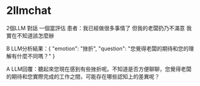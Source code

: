 # 2llmchat
2個LLM 對話 一個當評估
患者：我已經做很多事情了 但我的老闆扔乃不滿意 我實在不知道該怎麼辦

B LLM分析結果：{
  "emotion": "挫折",
  "question": "您覺得老闆的期待和您的理解有什麼不同嗎？"
}

A LLM回覆：聽起來您現在感到有些挫折呢。不知道是否方便聊聊，您覺得老闆的期待和您實際完成的工作之間，可能存在哪些認知上的差異呢？
